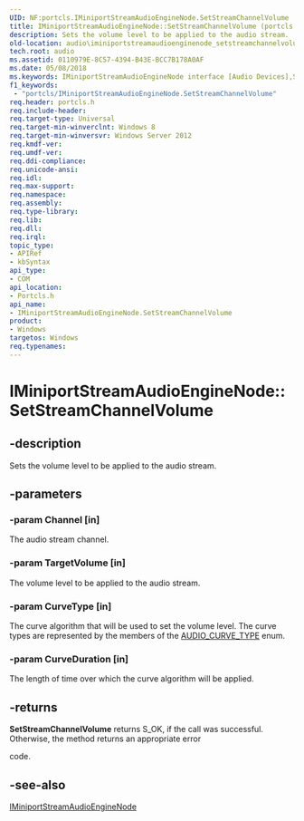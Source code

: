 ```yaml
---
UID: NF:portcls.IMiniportStreamAudioEngineNode.SetStreamChannelVolume
title: IMiniportStreamAudioEngineNode::SetStreamChannelVolume (portcls.h)
description: Sets the volume level to be applied to the audio stream.
old-location: audio\iminiportstreamaudioenginenode_setstreamchannelvolume.htm
tech.root: audio
ms.assetid: 0110979E-8C57-4394-B43E-BCC7B178A0AF
ms.date: 05/08/2018
ms.keywords: IMiniportStreamAudioEngineNode interface [Audio Devices],SetStreamChannelVolume method, IMiniportStreamAudioEngineNode.SetStreamChannelVolume, IMiniportStreamAudioEngineNode::SetStreamChannelVolume, SetStreamChannelVolume, SetStreamChannelVolume method [Audio Devices], SetStreamChannelVolume method [Audio Devices],IMiniportStreamAudioEngineNode interface, audio.iminiportstreamaudioenginenode_setstreamchannelvolume, portcls/IMiniportStreamAudioEngineNode::SetStreamChannelVolume
f1_keywords:
 - "portcls/IMiniportStreamAudioEngineNode.SetStreamChannelVolume"
req.header: portcls.h
req.include-header: 
req.target-type: Universal
req.target-min-winverclnt: Windows 8
req.target-min-winversvr: Windows Server 2012
req.kmdf-ver: 
req.umdf-ver: 
req.ddi-compliance: 
req.unicode-ansi: 
req.idl: 
req.max-support: 
req.namespace: 
req.assembly: 
req.type-library: 
req.lib: 
req.dll: 
req.irql: 
topic_type:
- APIRef
- kbSyntax
api_type:
- COM
api_location:
- Portcls.h
api_name:
- IMiniportStreamAudioEngineNode.SetStreamChannelVolume
product:
- Windows
targetos: Windows
req.typenames: 
---
```


# IMiniportStreamAudioEngineNode::SetStreamChannelVolume


## -description


Sets the volume level to be applied to the audio stream.


## -parameters




### -param Channel [in]

The audio stream channel.


### -param TargetVolume [in]

The volume level to be applied to the audio stream.


### -param CurveType [in]

The curve algorithm that will be used  to set the volume level. The curve types are represented by the members of the <a href="https://docs.microsoft.com/windows-hardware/drivers/ddi/ksmedia/ne-ksmedia-audio_curve_type">AUDIO_CURVE_TYPE</a> enum.


### -param CurveDuration [in]

The length of time over which the curve algorithm will be applied.


## -returns



<b>SetStreamChannelVolume</b> returns S_OK, if the call was successful. Otherwise, the method returns an appropriate error 

code.




## -see-also




<a href="https://docs.microsoft.com/windows-hardware/drivers/ddi/portcls/nn-portcls-iminiportstreamaudioenginenode">IMiniportStreamAudioEngineNode</a>
 

 

